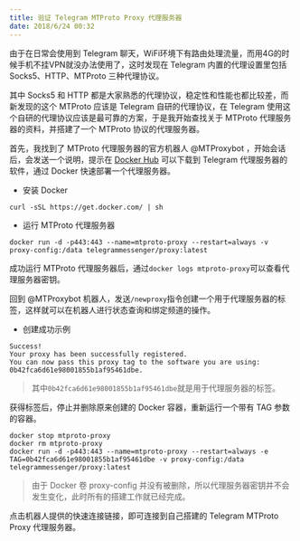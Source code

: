 ```yaml
---
title: 验证 Telegram MTProto Proxy 代理服务器
date: 2018/6/24 00:32
---
```


由于在日常会使用到 Telegram 聊天，WiFi环境下有路由处理流量，而用4G的时候手机不挂VPN就没办法使用了，这时发现在 Telegram 内置的代理设置里包括 Socks5、HTTP、MTProto 三种代理协议。

其中 Socks5 和 HTTP 都是大家熟悉的代理协议，稳定性和性能也都比较差，而新发现的这个 MTProto 应该是 Telegram 自研的代理协议，在 Telegram 使用这个自研的代理协议应该是最可靠的方案，于是我开始查找关于 MTProto 代理服务器的资料，并搭建了一个 MTProto 协议的代理服务器。

首先，我找到了 MTProto 代理服务器的官方机器人 @MTProxybot ，开始会话后，会发送一个说明，提示在 [Docker Hub](https://hub.docker.com/r/telegrammessenger/proxy/) 可以下载到 Telegram 代理服务器的软件，通过 Docker 快速部署一个代理服务器。

* 安装 Docker

```
curl -sSL https://get.docker.com/ | sh
```
* 运行 MTProto 代理服务器

```
docker run -d -p443:443 --name=mtproto-proxy --restart=always -v proxy-config:/data telegrammessenger/proxy:latest
```

成功运行 MTProto 代理服务器后，通过``docker logs mtproto-proxy``可以查看代理服务器密钥。

回到 @MTProxybot 机器人，发送``/newproxy``指令创建一个用于代理服务器的标签，这样就可以在机器人进行状态查询和绑定频道的操作。

* 创建成功示例

```
Success!
Your proxy has been successfully registered.
You can now pass this proxy tag to the software you are using: 0b42fca6d61e98001855b1af95461dbe.
```
>其中``0b42fca6d61e98001855b1af95461dbe``就是用于代理服务器的标签。

获得标签后，停止并删除原来创建的 Docker 容器，重新运行一个带有 TAG 参数的容器。
```
docker stop mtproto-proxy
docker rm mtproto-proxy
docker run -d -p443:443 --name=mtproto-proxy --restart=always -e TAG=0b42fca6d61e98001855b1af95461dbe -v proxy-config:/data telegrammessenger/proxy:latest
```
>由于 Docker 卷 proxy-config 并没有被删除，所以代理服务器密钥并不会发生变化，此时所有的搭建工作就已经完成。

点击机器人提供的快速连接链接，即可连接到自己搭建的 Telegram MTProto Proxy 代理服务器。
